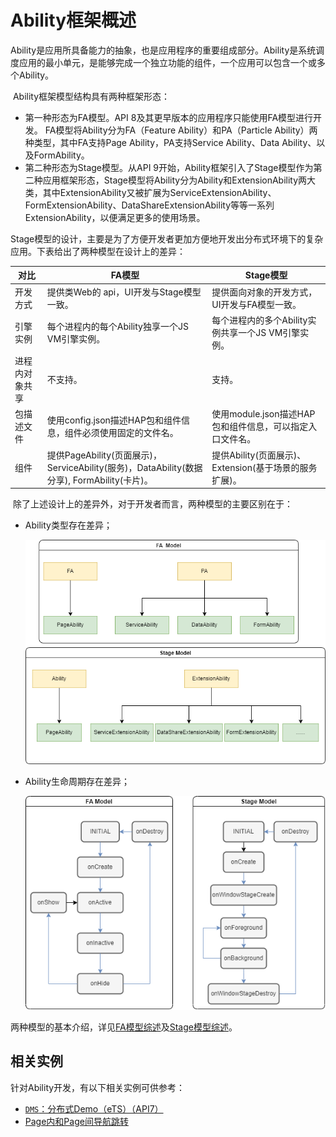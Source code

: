 # Ability框架概述

​        Ability是应用所具备能力的抽象，也是应用程序的重要组成部分。Ability是系统调度应用的最小单元，是能够完成一个独立功能的组件，一个应用可以包含一个或多个Ability。 

​        Ability框架模型结构具有两种框架形态：

- 第一种形态为FA模型。API 8及其更早版本的应用程序只能使用FA模型进行开发。 FA模型将Ability分为FA（Feature Ability）和PA（Particle Ability）两种类型，其中FA支持Page Ability，PA支持Service Ability、Data Ability、以及FormAbility。
- 第二种形态为Stage模型。从API 9开始，Ability框架引入了Stage模型作为第二种应用框架形态，Stage模型将Ability分为Ability和ExtensionAbility两大类，其中ExtensionAbility又被扩展为ServiceExtensionAbility、FormExtensionAbility、DataShareExtensionAbility等等一系列ExtensionAbility，以便满足更多的使用场景。

​        Stage模型的设计，主要是为了方便开发者更加方便地开发出分布式环境下的复杂应用。下表给出了两种模型在设计上的差异：

| 对比           | FA模型                                                       | Stage模型                                                |
| -------------- | ------------------------------------------------------------ | -------------------------------------------------------- |
| 开发方式       | 提供类Web的 api，UI开发与Stage模型一致。                     | 提供面向对象的开发方式，UI开发与FA模型一致。             |
| 引擎实例       | 每个进程内的每个Ability独享一个JS VM引擎实例。               | 每个进程内的多个Ability实例共享一个JS VM引擎实例。       |
| 进程内对象共享 | 不支持。                                                     | 支持。                                                   |
| 包描述文件     | 使用config.json描述HAP包和组件信息，组件必须使用固定的文件名。 | 使用module.json描述HAP包和组件信息，可以指定入口文件名。 |
| 组件           | 提供PageAbility(页面展示)，ServiceAbility(服务)，DataAbility(数据分享), FormAbility(卡片)。 | 提供Ability(页面展示)、Extension(基于场景的服务扩展)。   |

​        除了上述设计上的差异外，对于开发者而言，两种模型的主要区别在于：

* Ability类型存在差异；

  ![favsstage](figures/favsstage.png)

* Ability生命周期存在差异；

  ![lifecycle](figures/lifecycle.png)


两种模型的基本介绍，详见[FA模型综述](fa-brief.md)及[Stage模型综述](stage-brief.md)。
## 相关实例
针对Ability开发，有以下相关实例可供参考：
- [`DMS`：分布式Demo（eTS）（API7）](https://gitee.com/openharmony/app_samples/blob/master/ability/DMS)
- [Page内和Page间导航跳转](https://gitee.com/openharmony/codelabs/tree/master/Ability/PageAbility)